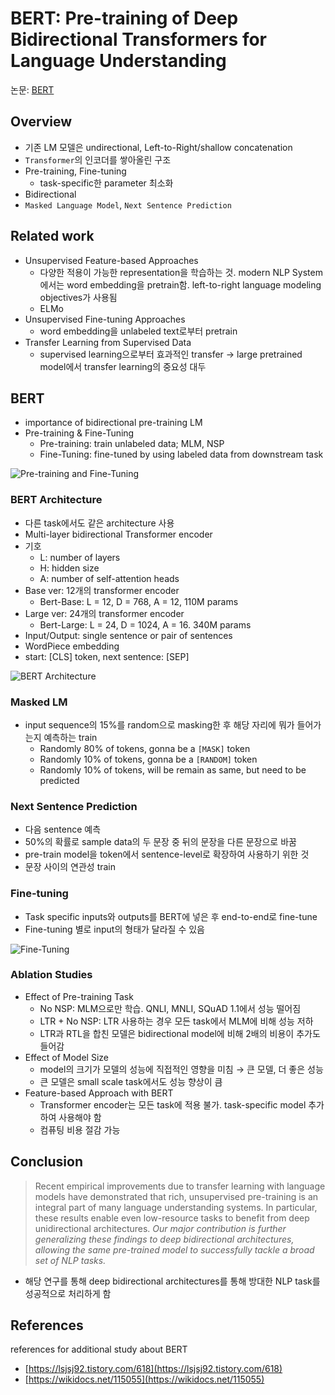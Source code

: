 # BERT: Pre-training of Deep Bidirectional Transformers for Language Understanding

논문: [BERT](https://arxiv.org/pdf/1810.04805.pdf)

## Overview


- 기존 LM 모델은 undirectional, Left-to-Right/shallow concatenation
- `Transformer`의 인코더를 쌓아올린 구조
- Pre-training, Fine-tuning
    - task-specific한 parameter 최소화
- Bidirectional
- `Masked Language Model`, `Next Sentence Prediction`

## Related work


- Unsupervised Feature-based Approaches
    - 다양한 적용이 가능한 representation을 학습하는 것. modern NLP System에서는 word embedding을 pretrain함. left-to-right language modeling objectives가 사용됨
    - ELMo
- Unsupervised Fine-tuning Approaches
    - word embedding을 unlabeled text로부터 pretrain
- Transfer Learning from Supervised Data
    - supervised learning으로부터 효과적인 transfer → large pretrained model에서 transfer learning의 중요성 대두

## BERT


- importance of bidirectional pre-training LM
- Pre-training & Fine-Tuning
    - Pre-training: train unlabeled data; MLM, NSP
    - Fine-Tuning: fine-tuned by using labeled data from downstream task

![Pre-training and Fine-Tuning](https://user-images.githubusercontent.com/71377968/135740282-b2987faf-4001-44e4-b7e2-ecebbe073d19.png)

### BERT Architecture

- 다른 task에서도 같은 architecture 사용
- Multi-layer bidirectional Transformer encoder
- 기호
    - L: number of layers
    - H: hidden size
    - A: number of self-attention heads
- Base ver: 12개의 transformer encoder
    - Bert-Base: L = 12, D = 768, A = 12, 110M params
- Large ver: 24개의 transformer encoder
    - Bert-Large: L = 24, D = 1024, A = 16. 340M params
- Input/Output: single sentence or pair of sentences
- WordPiece embedding
- start: [CLS] token, next sentence: [SEP]

![BERT Architecture](https://user-images.githubusercontent.com/71377968/135740291-703e1177-3d6c-4ee9-8657-d9da77a07852.png)

### Masked LM

- input sequence의 15%를 random으로 masking한 후 해당 자리에 뭐가 들어가는지 예측하는 train
    - Randomly 80% of tokens, gonna be a `[MASK]` token
    - Randomly 10% of tokens, gonna be a `[RANDOM]` token
    - Randomly 10% of tokens, will be remain as same, but need to be predicted

### Next Sentence Prediction

- 다음 sentence 예측
- 50%의 확률로 sample data의 두 문장 중 뒤의 문장을 다른 문장으로 바꿈
- pre-train model을 token에서 sentence-level로 확장하여 사용하기 위한 것
- 문장 사이의 연관성 train

### Fine-tuning

- Task specific inputs와 outputs를 BERT에 넣은 후 end-to-end로 fine-tune
- Fine-tuning 별로 input의 형태가 달라질 수 있음

![Fine-Tuning](https://user-images.githubusercontent.com/71377968/135740311-2e51cca6-6ca0-4086-8265-21e557b1ab43.png)

### Ablation Studies

- Effect of Pre-training Task
    - No NSP: MLM으로만 학습. QNLI, MNLI, SQuAD 1.1에서 성능 떨어짐
    - LTR + No NSP: LTR 사용하는 경우 모든 task에서 MLM에 비해 성능 저하
    - LTR과 RTL을 합친 모델은 bidirectional model에 비해 2배의 비용이 추가도 들어감
- Effect of Model Size
    - model의 크기가 모델의 성능에 직접적인 영향을 미침 → 큰 모델, 더 좋은 성능
    - 큰 모델은 small scale task에서도 성능 향상이 큼
- Feature-based Approach with BERT
    - Transformer encoder는 모든 task에 적용 불가. task-specific model 추가하여 사용해야 함
    - 컴퓨팅 비용 절감 가능

## Conclusion


> Recent empirical improvements due to transfer learning with language models have demonstrated that rich, unsupervised pre-training is an integral part of many language understanding systems. In particular, these results enable even low-resource tasks to benefit from deep unidirectional architectures. *Our major contribution is further generalizing these findings to deep bidirectional architectures, allowing the same pre-trained model to successfully tackle a broad set of NLP tasks.*

- 해당 연구를 통해 deep bidirectional architectures를 통해 방대한 NLP task를 성공적으로 처리하게 함

## References

references for additional study about BERT

- [https://lsjsj92.tistory.com/618](https://lsjsj92.tistory.com/618)
- [https://wikidocs.net/115055](https://wikidocs.net/115055)
